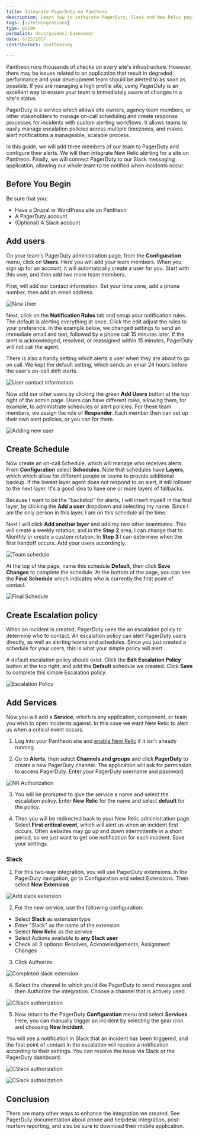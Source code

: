 ```yaml
---
title: Integrate PagerDuty on Pantheon
description: Learn how to integrate PagerDuty, Slack and New Relic paging service with the Pantheon Platform.
tags: [siteintegrations]
type: guide
permalink: docs/guides/:basename/
date: 6/25/2017
contributors: scottmassey

---
```


Pantheon runs thousands of checks on every site's infrastructure. However, there may be issues related to an application that result in degraded performance and your development team should be alerted to as soon as possible. If you are managing a high profile site, using PagerDuty is an excellent way to ensure your team is immediately aware of changes in a site's status. 

PagerDuty is a service which allows site owners, agency team members, or other stakeholders to manage on-call scheduling and create response processes for incidents with custom alerting workflows. It allows teams to easily manage escalation policies across multiple timezones, and makes alert notifications a manageable, scalable process. 

In this guide, we will add three members of our team to PagerDuty and configure their alerts. We will then integrate New Relic alerting for a site on Pantheon. Finally, we will connect PagerDuty to our Slack messaging application, allowing our whole team to be notified when incidents occur.

## Before You Begin
Be sure that you:

- Have a Drupal or WordPress site on Pantheon
- A PagerDuty account
- (Optional) A Slack account


## Add users

On your team's PagerDuty administration page, from the **Configuration** menu, click on **Users**. Here you will add your team members. When you sign up for an account, it will automatically create a user for you. Start with this user, and then add two more team members.

First, will add our contact information. Set your time zone, add a phone number, then add an email address.

![New User](/source/docs/assets/images/integrations/pagerduty/user_contact.png)

Next, click on the **Notification Rules** tab and setup your notification rules. The default is alerting everything at once. Click the edit adjust the rules to your preference. In the example below, we changed settings to send an immediate email and text, followed by a phone call 15 minutes later. If the alert is acknowledged, resolved, or reassigned within 15 minutes, PagerDuty will not call the agent. 

There is also a handy setting which alerts a user when they are about to go on call. We kept the default setting, which sends an email 24 hours before the user's on-call shift starts.

![User contact information](/source/docs/assets/images/integrations/pagerduty/user_contact.png)


Now add our other users by clicking the green **Add Users** button at the top right of the admin page. Users can have different roles, allowing them, for example, to administrate schedules or alert policies. For these team members, we assign the role of **Responder**. Each member then can set up their own alert policies, or you can for them.

![Adding new user](/source/docs/assets/images/integrations/pagerduty/new_user.png)

## Create Schedule

Now create an on-call Schedule, which will manage who receives alerts. From **Configuration** select **Schedules**. Note that schedules have **Layers**, which which allow for different people or teams to provide additional backup. If the lowest layer agent does not respond to an alert, it will rollover to the next layer. It's a good idea to have one or more layers of fallbacks.

Because I want to be the "backstop" for alerts, I will insert myself in the first layer, by clicking the **Add a user** dropdown and selecting my name. Since I am the only person in this layer, I am on this schedule all the time.

Next I will click **Add another layer** and add my two other teammates. This will create a weekly rotation, and in the **Step 2** area, I can change that to Monthly or create a custom rotation. In **Step 3** I can determine when the first handoff occurs. Add your users accordingly.

![Team schedule](/source/docs/assets/images/integrations/pagerduty/schedule.png)

At the top of the page, name this schedule **Default**, then click **Save Changes** to complete the schedule. At the bottom of the page, you can see the **Final Schedule** which indicates who is currently the first point of contact.

![Final Schedule](/source/docs/assets/images/integrations/pagerduty/final_schedule.png)

## Create Escalation policy

When an incident is created, PagerDuty uses the an escalation policy to determine who to contact. An escalation policy can alert PagerDuty users directly, as well as alerting teams and schedules. Since you just created a schedule for your users, this is what your simple policy will alert. 

A default escalation policy should exist. Click the **Edit Escalation Policy** button at the top right, and add the **Default** schedule we created. Click **Save** to complete this simple Escalation policy.

![Escalation Policy](/source/docs/assets/images/integrations/pagerduty/escalation.png)

## Add Services

Now you will add a **Service**, which is any application, component, or team you wish to open incidents against. In this case we want New Relic to alert us when a critical event occurs.

1. Log into your Pantheon site and [enable New Relic](https://pantheon.io/docs/new-relic/#activate-new-relic-apm-pro) if it isn't already running.

2. Go to **Alerts**, then select **Channels and groups** and click **PagerDuty** to create a new PagerDuty channel. The application will ask for permission to access PagerDuty. Enter your PagerDuty username and password. 

![NR Authorization](/source/docs/assets/images/integrations/pagerduty/authorize.png)

3. You will be prompted to give the service a name and select the escalation policy. Enter **New Relic** for the name and select **default** for the policy.

4. Then you will be redirected back to your New Relic administration page. Select **First critical event**, which will alert us when an incident first occurs. Often websites may go up and down intermittently in a short period, so we just want to get one notification for each incident. Save your settings.

### Slack

1. For this two-way integration, you will use PagerDuty extensions. In the PagerDuty navigation, go to Configuration and select Extensions. Then select **New Extension**

![Add slack extension](/source/docs/assets/images/integrations/pagerduty/extensions.png)

2. For the new service, use the following configuration:
 - Select **Slack** as extension type
 - Enter "Slack" as the name of the extension
 - Select **New Relic** as the service
 - Select Actions available to **any Slack user**
 - Check all 3 options: Resolves, Acknowledgements, Assignment Changes

3. Click Authorize. 

![Completed slack extension](/source/docs/assets/images/integrations/pagerduty/slack_extension.png)

4. Select the channel to which you’d like PagerDuty to send messages and then Authorize the integration. Choose a channel that is actively used.

![CSlack authorization](/source/docs/assets/images/integrations/pagerduty/authorize_slack.png)

5. Now return to the PagerDuty **Configuration** menu and select **Services**. Here, you can manually trigger an incident by selecting the gear icon and choosing **New Incident**.

You will see a notification in Slack that an incident has been triggered, and the first point of contact in the escalation will receive a notification according to their settings. You can resolve the issue via Slack or the PagerDuty dashboard.

![CSlack authorization](/source/docs/assets/images/integrations/pagerduty/slack_notification.png)

![CSlack authorization](/source/docs/assets/images/integrations/pagerduty/email_notification.png)

## Conclusion
There are many other ways to enhance the integration we created. See PagerDuty documentation about phone and helpdesk integration, post-mortem reporting, and also be sure to download their mobile application.

